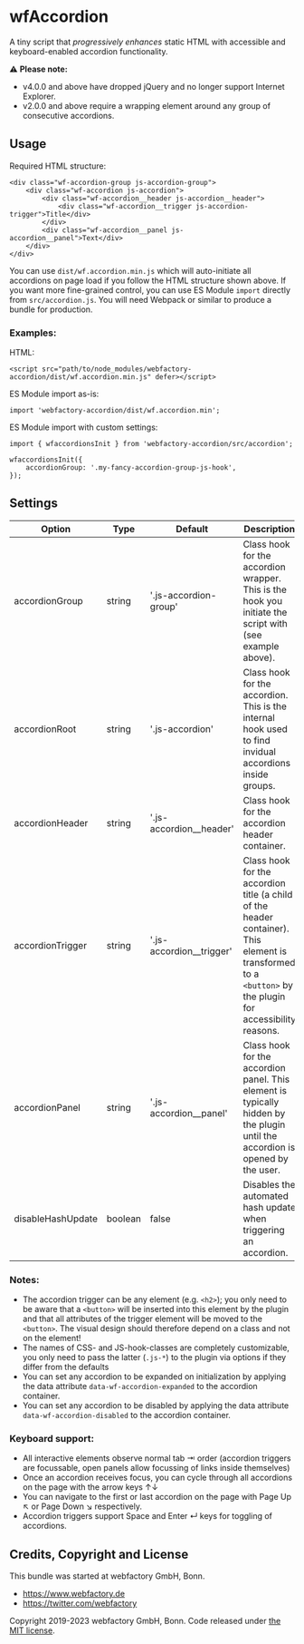 # wfAccordion
A tiny script that _progressively enhances_ static HTML with accessible and keyboard-enabled accordion functionality.

⚠️ **Please note:** 
- v4.0.0 and above have dropped jQuery and no longer support Internet Explorer.
- v2.0.0 and above require a wrapping element around any group of consecutive accordions.

## Usage
Required HTML structure:
```
<div class="wf-accordion-group js-accordion-group">
    <div class="wf-accordion js-accordion">
        <div class="wf-accordion__header js-accordion__header">
            <div class="wf-accordion__trigger js-accordion-trigger">Title</div>
        </div>
        <div class="wf-accordion__panel js-accordion__panel">Text</div>
    </div>
</div>
```

You can use `dist/wf.accordion.min.js` which will auto-initiate all accordions on page load if you follow the HTML structure shown above. If you want more fine-grained control, you can 
use ES Module `import` directly from `src/accordion.js`. You will need Webpack or similar to produce a bundle for production.

### Examples:

HTML:
```
<script src="path/to/node_modules/webfactory-accordion/dist/wf.accordion.min.js" defer></script>
```

ES Module import as-is:
```
import 'webfactory-accordion/dist/wf.accordion.min';
```

ES Module import with custom settings:
```
import { wfaccordionsInit } from 'webfactory-accordion/src/accordion';

wfaccordionsInit({
    accordionGroup: '.my-fancy-accordion-group-js-hook',
});

```

## Settings
Option | Type | Default | Description
------ | ---- | ------- | -----------
accordionGroup | string | '.js-accordion-group' | Class hook for the accordion wrapper. This is the hook you initiate the script with (see example above).
accordionRoot | string | '.js-accordion' | Class hook for the accordion. This is the internal hook used to find invidual accordions inside groups.
accordionHeader | string | '.js-accordion__header' | Class hook for the accordion header container.
accordionTrigger | string | '.js-accordion__trigger' | Class hook for the accordion title (a child of the header container). This element is transformed to a `<button>` by the plugin for accessibility reasons.
accordionPanel | string | '.js-accordion__panel' | Class hook for the accordion panel. This element is typically hidden by the plugin until the accordion is opened by the user.
disableHashUpdate | boolean | false | Disables the automated hash update when triggering an accordion.

### Notes:
- The accordion trigger can be any element (e.g. `<h2>`); you only need to be aware that a `<button>` will be inserted into this element 
  by the plugin and that all attributes of the trigger element will be moved to the `<button>`. The visual design
  should therefore depend on a class and not on the element!
- The names of CSS- and JS-hook-classes are completely customizable, you only need to pass the latter (`.js-*`) to the
  plugin via options if they differ from the defaults
- You can set any accordion to be expanded on initialization by applying the data attribute `data-wf-accordion-expanded` to the accordion container.
- You can set any accordion to be disabled by applying the data attribute `data-wf-accordion-disabled` to the accordion container.

### Keyboard support:
- All interactive elements observe normal tab ⇥ order (accordion triggers are focussable, open panels allow focussing of links inside themselves)
- Once an accordion receives focus, you can cycle through all accordions on the page with the arrow keys ↑↓
- You can navigate to the first or last accordion on the page with Page Up ↖ or Page Down ↘ respectively.
- Accordion triggers support Space and Enter ↵ keys for toggling of accordions.

## Credits, Copyright and License

This bundle was started at webfactory GmbH, Bonn.

- <https://www.webfactory.de>
- <https://twitter.com/webfactory>

Copyright 2019-2023 webfactory GmbH, Bonn. Code released under [the MIT license](LICENSE).
